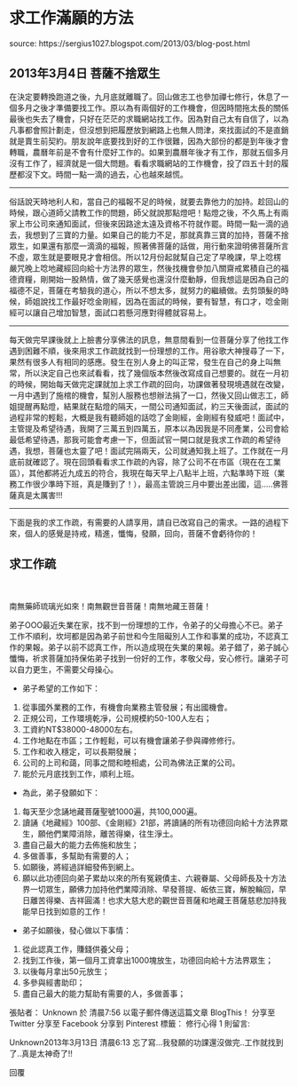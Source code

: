 <h1>求工作滿願的方法</h1>
source: https://sergius1027.blogspot.com/2013/03/blog-post.html

<h2>2013年3月4日
 菩薩不捨眾生</h2>

在決定要轉換跑道之後，九月底就離職了。回山做志工也參加禪七修行，休息了一個多月之後才準備要找工作。原以為有兩個好的工作機會，但因時間拖太長的關係最後也失去了機會，只好在茫茫的求職網站找工作。因為對自己太有自信了，以為凡事都會照計劃走，但沒想到把履歷放到網路上也無人問津，來找面試的不是直銷就是賣生前契約。朋友說年底要找到好的工作很難，因為大部份的都是到年後才會轉職，農曆年前是不會有什麼好工作的。如果到農曆年後才有工作，那就五個多月沒有工作了，經濟就是一個大問題。看看求職網站的工作機會，投了四五十封的履歷都沒下文。時間一點一滴的過去，心也越來越慌。
<hr>
俗話說天時地利人和，當自己的福報不足的時候，就要去靠他力的加持。趁回山的時候，跟心道師父請教工作的問題，師父就說那點燈吧！點燈之後，不久馬上有兩家上市公司來通知面試，但後來因路途太遠及資格不符就作罷。時間一點一滴的過去，我想到了三寶的力量。如果自己的能力不足，那就真靠三寶的加持，菩薩不捨眾生，如果還有那麼一滴滴的福報，照著佛菩薩的話做，用行動來證明佛菩薩所言不虛，眾生就是要眼見才會相信。所以12月份起就幫自己定了早晚課，早上唸楞嚴咒晚上唸地藏經回向給十方法界的眾生，然後找機會參加八關齋戒累積自己的福德資糧，剛開始一股熱情，做了幾天感覺也還沒什麼動靜，但我想這是因為自己的福德不足，菩薩在考驗我的道心，所以不想太多，就努力的繼續做。去剪頭髮的時候，師姐說找工作最好唸金剛經，因為在面試的時候，要有智慧，有口才，唸金剛經可以讓自己增加智慧，面試口若懸河應對得體就容易上。
<hr>

每天做完早課後就上上臉書分享佛法的訊息，無意間看到一位菩薩分享了他找工作遇到困難不順，後來用求工作疏就找到一份理想的工作。用谷歌大神搜尋了一下，果然有很多人有相同的感應。發生在別人身上的叫正常，發生在自己的身上叫無常，所以決定自己也來試看看，找了幾個版本然後改寫成自己想要的。就在一月初的時候，開始每天做完定課就加上求工作疏的回向，功課做著發現境遇就在改變，一月中遇到了施棺的機會，幫別人服務也想辦法捐了一口，然後又回山做志工，師姐提醒再點燈，結果就在點燈的隔天，一間公司通知面試，約三天後面試，面試的過程非常的輕鬆，大概是我有聽師姐的話唸了金剛經，金剛經有發威吧！面試中，主管提及希望待遇，我開了三萬五到四萬五，原本以為因我是不同產業，公司會給最低希望待遇，那我可能會考慮一下，但面試官一開口就是我求工作疏的希望待遇，我想，菩薩也太靈了吧！面試完隔兩天，公司就通知我上班了。工作就在一月底前就確認了。現在回頭看看求工作疏的內容，除了公司不在市區（現在在工業區），其他都將近九成五的符合，我現在每天早上八點半上班，六點準時下班（業務工作很少準時下班，真是賺到了！），最高主管說三月中要出差出國，這.....佛菩薩真是太厲害!!!
<hr>

下面是我的求工作疏，有需要的人請享用，請自已改寫自己的需求。一路的過程下來，個人的感覺是持戒，精進，懺悔，發願，回向，菩薩不會虧待你的！



<h2>求工作疏</h2>　　　

南無藥師琉璃光如來！南無觀世音菩薩！南無地藏王菩薩！

弟子OOO最近失業在家，找不到一份理想的工作，令弟子的父母擔心不已。弟子工作不順利，坎坷都是因為弟子前世和今生阻礙別人工作和事業的成功，不認真工作的果報。弟子以前不認真工作，所以造成現在失業的果報。弟子錯了，弟子誠心懺悔，祈求菩薩加持保佑弟子找到一份好的工作，孝敬父母，安心修行。讓弟子可以自力更生，不需要父母操心。

- 弟子希望的工作如下：
1. 從事國外業務的工作，有機會向業務主管發展；有出國機會。
2. 正規公司，工作環境乾凈，公司規模約50-100人左右；
3. 工資約NT$38000-48000左右。
4. 工作地點在市區；工作輕鬆，可以有機會讓弟子參與禪修修行。
5. 工作和收入穩定，可以長期發展；
6. 公司的上司和藹，同事之間和睦相處，公司為佛法正業的公司。
7. 能於元月底找到工作，順利上班。

- 為此，弟子發願如下：
1. 每天至少念誦地藏菩薩聖號1000遍，共100,000遍。
2. 讀誦《地藏經》100部、《金剛經》21部，將讀誦的所有功德回向給十方法界眾生，願他們業障消除，離苦得樂，往生淨土。
3. 盡自己最大的能力去佈施和放生；
4. 多做善事，多幫助有需要的人；
5. 如願後，將經過詳細發佈到網上。
6. 願以此功德回向弟子累劫以來的所有冤親債主、六親眷屬、父母師長及十方法界一切眾生，願佛力加持他們業障消除、早發菩提、皈依三寶，解脫輪回，早日離苦得樂、吉祥圓滿！也求大慈大悲的觀世音菩薩和地藏王菩薩慈悲加持我能早日找到如意的工作！

- 弟子如願後，發心做以下事情：
1. 從此認真工作，賺錢供養父母；
2. 找到工作後，第一個月工資拿出1000塊放生，功德回向給十方法界眾生；
3. 以後每月拿出50元放生；
4. 多參與經書助印；
5. 盡自己最大的能力幫助有需要的人，多做善事；

張貼者： Unknown 於 清晨7:56 
以電子郵件傳送這篇文章
BlogThis！
分享至 Twitter
分享至 Facebook
分享到 Pinterest
標籤： 修行心得
1 則留言:

Unknown2013年3月13日 清晨6:13
忘了寫...我發願的功課還沒做完..工作就找到了..真是太神奇了!!

回覆
